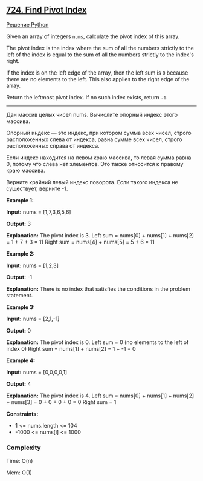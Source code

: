 ## [724. Find Pivot Index](https://leetcode.com/problems/find-pivot-index/description/)

[Решение Python](https://leetcode.com/problems/find-pivot-index/submissions/1038759937/)

Given an array of integers `nums`, calculate the pivot index of this array.

The pivot index is the index where the sum of all the numbers strictly to the left of the index is equal to the sum of all the numbers strictly to the index's right.

If the index is on the left edge of the array, then the left sum is `0` because there are no elements to the left. This also applies to the right edge of the array.

Return the leftmost pivot index. If no such index exists, return `-1`.
____
Дан массив целых чисел nums. Вычислите опорный индекс этого массива.

Опорный индекс — это индекс, при котором сумма всех чисел, строго расположенных слева от индекса, равна сумме всех чисел, строго расположенных справа от индекса.

Если индекс находится на левом краю массива, то левая сумма равна 0, потому что слева нет элементов. Это также относится к правому краю массива.

Верните крайний левый индекс поворота. Если такого индекса не существует, верните -1.

**Example 1:**

**Input:** nums = [1,7,3,6,5,6]

**Output:** 3

**Explanation:**
The pivot index is 3.
Left sum = nums[0] + nums[1] + nums[2] = 1 + 7 + 3 = 11
Right sum = nums[4] + nums[5] = 5 + 6 = 11

**Example 2:**

**Input:** nums = [1,2,3]

**Output:** -1

**Explanation:**
There is no index that satisfies the conditions in the problem statement.

**Example 3:**

**Input:** nums = [2,1,-1]

**Output:** 0

**Explanation:**
The pivot index is 0.
Left sum = 0 (no elements to the left of index 0)
Right sum = nums[1] + nums[2] = 1 + -1 = 0

**Example 4:**

**Input:** nums = [0,0,0,0,1]

**Output:** 4

**Explanation:**
The pivot index is 4.
Left sum = nums[0] + nums[1] + nums[2] + nums[3] = 0 + 0 + 0 + 0 = 0
Right sum = 1


**Constraints:**
* 1 <= nums.length <= 104
* -1000 <= nums[i] <= 1000

### Complexity
Time: O(n)

Mem: O(1)


